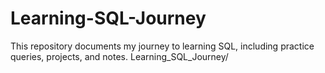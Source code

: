 # Learning-SQL-Journey
This repository documents my journey to learning SQL, including practice queries, projects, and notes.
Learning_SQL_Journey/

